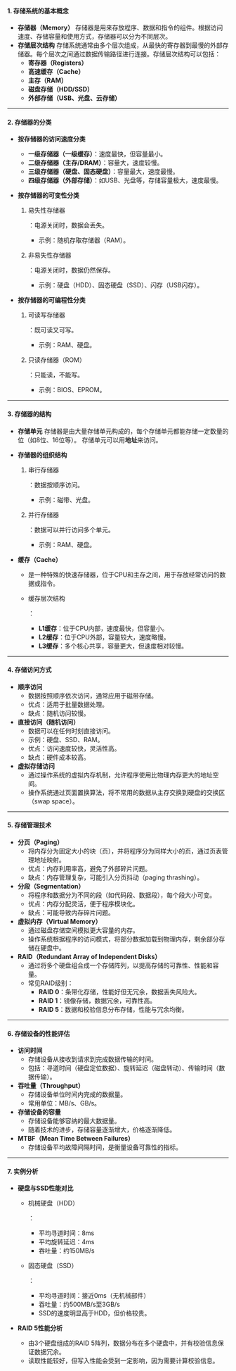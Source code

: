 #### **1. 存储系统的基本概念**

- **存储器（Memory）**
   存储器是用来存放程序、数据和指令的组件。根据访问速度、存储容量和使用方式，存储器可以分为不同层次。
- **存储层次结构**
   存储系统通常由多个层次组成，从最快的寄存器到最慢的外部存储器。每个层次之间通过数据传输路径进行连接。存储层次结构可以包括：
  - **寄存器（Registers）**
  - **高速缓存（Cache）**
  - **主存（RAM）**
  - **磁盘存储（HDD/SSD）**
  - **外部存储（USB、光盘、云存储）**

------

#### **2. 存储器的分类**

- **按存储器的访问速度分类**

  - **一级存储器（一级缓存）**：速度最快，但容量最小。
  - **二级存储器（主存/DRAM）**：容量大，速度较慢。
  - **三级存储器（硬盘、固态硬盘）**：容量最大，速度最慢。
  - **四级存储器（外部存储）**：如USB、光盘等，存储容量极大，速度最慢。

- **按存储器的可变性分类**

  1. 易失性存储器

     ：电源关闭时，数据会丢失。

     - 示例：随机存取存储器（RAM）。

  2. 非易失性存储器

     ：电源关闭时，数据仍然保存。

     - 示例：硬盘（HDD）、固态硬盘（SSD）、闪存（USB闪存）。

- **按存储器的可编程性分类**

  1. 可读写存储器

     ：既可读又可写。

     - 示例：RAM、硬盘。

  2. 只读存储器（ROM）

     ：只能读，不能写。

     - 示例：BIOS、EPROM。

------

#### **3. 存储器的结构**

- **存储单元**
   存储器是由大量存储单元构成的，每个存储单元都能存储一定数量的位（如8位、16位等）。
   存储单元可以用**地址**来访问。

- **存储器的组织结构**

  1. 串行存储器

     ：数据按顺序访问。

     - 示例：磁带、光盘。

  2. 并行存储器

     ：数据可以并行访问多个单元。

     - 示例：RAM、硬盘。

- **缓存（Cache）**

  - 是一种特殊的快速存储器，位于CPU和主存之间，用于存放经常访问的数据或指令。

  - 缓存层次结构

    ：

    - **L1缓存**：位于CPU内部，速度最快，但容量小。
    - **L2缓存**：位于CPU外部，容量较大，速度略慢。
    - **L3缓存**：多个核心共享，容量更大，但速度相对较慢。

------

#### **4. 存储访问方式**

- **顺序访问**
  - 数据按照顺序依次访问，通常应用于磁带存储。
  - 优点：适用于批量数据处理。
  - 缺点：随机访问较慢。
- **直接访问（随机访问）**
  - 数据可以在任何时刻直接访问。
  - 示例：硬盘、SSD、RAM。
  - 优点：访问速度较快，灵活性高。
  - 缺点：硬件成本较高。
- **虚拟存储访问**
  - 通过操作系统的虚拟内存机制，允许程序使用比物理内存更大的地址空间。
  - 操作系统通过页面置换算法，将不常用的数据从主存交换到硬盘的交换区（swap space）。

------

#### **5. 存储管理技术**

- **分页（Paging）**
  - 将内存分为固定大小的块（页），并将程序分为同样大小的页，通过页表管理地址映射。
  - 优点：内存利用率高，避免了外部碎片问题。
  - 缺点：内存管理复杂，可能引入分页抖动（paging thrashing）。
- **分段（Segmentation）**
  - 将程序和数据分为不同的段（如代码段、数据段），每个段大小可变。
  - 优点：内存分配灵活，便于程序模块化。
  - 缺点：可能导致内存碎片问题。
- **虚拟内存（Virtual Memory）**
  - 通过磁盘存储空间模拟更大容量的内存。
  - 操作系统根据程序的访问模式，将部分数据加载到物理内存，剩余部分存储在硬盘中。
- **RAID（Redundant Array of Independent Disks）**
  - 通过将多个硬盘组合成一个存储阵列，以提高存储的可靠性、性能和容量。
  - 常见RAID级别：
    - **RAID 0**：条带化存储，性能好但无冗余，数据丢失风险大。
    - **RAID 1**：镜像存储，数据冗余，可靠性高。
    - **RAID 5**：数据和校验信息分布存储，性能与冗余均衡。

------

#### **6. 存储设备的性能评估**

- **访问时间**
  - 存储设备从接收到请求到完成数据传输的时间。
  - 包括：寻道时间（硬盘定位数据）、旋转延迟（磁盘转动）、传输时间（数据传输）。
- **吞吐量（Throughput）**
  - 存储设备单位时间内完成的数据量。
  - 常用单位：MB/s、GB/s。
- **存储设备的容量**
  - 存储设备能够容纳的最大数据量。
  - 随着技术的进步，存储容量逐渐增大，价格逐渐降低。
- **MTBF（Mean Time Between Failures）**
  - 存储设备平均故障间隔时间，是衡量设备可靠性的指标。

------

#### **7. 实例分析**

- **硬盘与SSD性能对比**

  - 机械硬盘（HDD）

    ：

    - 平均寻道时间：8ms
    - 平均旋转延迟：4ms
    - 吞吐量：约150MB/s

  - 固态硬盘（SSD）

    ：

    - 平均寻道时间：接近0ms（无机械部件）
    - 吞吐量：约500MB/s至3GB/s
    - SSD的速度明显高于HDD，但价格较贵。

- **RAID 5性能分析**

  - 由3个硬盘组成的RAID 5阵列，数据分布在多个硬盘中，并有校验信息保证数据冗余。
  - 读取性能较好，但写入性能会受到一定影响，因为需要计算校验信息。